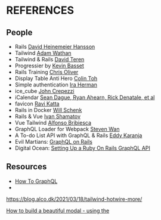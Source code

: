 # REFERENCES

## People

* Rails [David Heinemeier Hansson](https://basecamp.com/)
* Tailwind [Adam Wathan](https://tailwindcss.com/)
* Tailwind & Rails [David Teren](https://davidteren.medium.com/)
* Progressier by [Kevin Basset](https://progressier.com/)
* Rails Training [Chris Oliver](https://gorails.com/)
* Display Table Anti Hero [Colin Toh](https://colintoh.com/blog/display-table-anti-hero)
* Simple authentication [Ira Herman](https://gist.github.com/iscott/4618dc0c85acb3daa5c26641d8be8d0d)
* ice_cube [John Crepezzi](https://github.com/seejohnrun/ice_cube)
* iCalendar [Sean Dague, Ryan Ahearn, Rick Denatale, et al](https://github.com/icalendar/icalendar/graphs/contributors)
* favicon [Ravi Katta](https://dev.to/kattak2k/adding-a-favicon-to-your-site-using-webpacker-in-rails-6-2m2h)
* Rails in Docker [Will Schenk](https://willschenk.com/articles/2020/rails_in_docker/)
* Rails & Vue [Ivan Shamatov](https://mkdev.me/en/posts/rails-5-vue-js-how-to-stop-worrying-and-love-the-frontend)
* Vue Tailwind [Alfonso Bribiesca](https://www.vue-tailwind.com/)
* GraphQL Loader for Webpack [Steven Wan](https://github.com/samsarahq/graphql-loader) 
* A To-do List API with GraphQL & Rails [Eddy Karanja](https://www.codementor.io/@karanjaeddy/build-a-to-do-list-api-with-graphql-api-rails-5-part-1-irjt1e7jm)
* Evil Martians: [GraphQL on Rails](https://evilmartians.com/chronicles/graphql-on-rails-2-updating-the-data)
* Digital Ocean: [Setting Up a Ruby On Rails GraphQL API](https://www.digitalocean.com/community/tutorials/how-to-set-up-a-ruby-on-rails-graphql-api)

## Resources

* [How To GraphQL](https://www.howtographql.com/)
* 

https://blog.alco.dk/2021/03/18/tailwind-hotwire-more/

[How to build a beautiful modal - using the <dialog> element](https://web.dev/building-a-dialog-component/)
[Rails 7 / Hotware Tutorials](https://www.hotrails.dev/turbo-rails)

https://polarisviewcomponents.org/lookbook/lists_and_tables/option_list/single_choice

https://www.bigbinary.com/blog 
https://www.stevenbuccini.com/how-to-use-delegate-types-in-rails-6-1
https://gist.github.com/bigglesrocks/9026919 - invitation
https://gorails.com/episodes/datatables-from-scratch-using-hotwire
https://labs.k.io/lessons-learned-with-hotwire/
https://github.com/excid3/tailwindcss-stimulus-components
https://www.colby.so/posts/handling-modal-forms-with-rails-and-hotwire

### Project management - alternative to JIRA perhaps?

https://linear.app

[make tasks - not user stories](https://linear.app/method/write-tasks-not-user-stories)

### Dynamic Forms

https://thoughtbot.com/blog/dynamic-forms-with-stimulus

### Redis cache

* some valuable [information on Redis](https://blog.engineyard.com/rails-5-2-redis-cache-store)

### use Stimulus and TurboStreams to 'add attributes to controllers not aware'
https://jose.omg.lol/posts/stimulus-trigger-pattern


### email construction 'framework'
https://maizzle.com/docs/introduction/ 

### Using Liquid for dynamic user content

https://boringrails.com/tips/rails-liquid-dynamic-user-content 


### Documenting Rails projects

https://www.honeybadger.io/blog/documentation-worklow-rails/

### Testing a Rails app using Docker containers

https://www.honeybadger.io/blog/testing-rails-with-docker/

### Dynamically evaluating Ruby code

https://ruby-hacking-guide.github.io/anyeval.html 
### Inline editing with Hotwire 

https://gorails.com/episodes/inline-editing-turbo-frames
### stimulus controllers communicating

https://www.refactoredtelegram.net/2021/03/communication-among-stimulus-controllers-part-2/
### search-as-you-type
https://thoughtbot.com/blog/hotwire-typeahead-searching 

### ViewComponent & Storybook
https://dev.to/abeidahmed/advanced-viewcomponent-patterns-in-rails-2b4m
https://www.stimulus-components.com/docs/stimulus-chartjs/ 

https://storybook.js.org/docs/react/get-started/install
https://williamkennedy.ninja/rails/2021/07/25/how-to-setup-storybook-with-rails-view-components-in-under-10-minutes/
https://orbit.love/blog/building-a-component-library-in-rails-with-storybook

### Authentication, User sign in/up
https://stevepolito.design/blog/rails-authentication-from-scratch/

### Using esbuild with Stimulus

https://github.com/excid3/esbuild-rails 

### Designing Emails (with a little help)

https://github.com/mailchimp/email-blueprints 


### Push notifications

https://github.com/rpush/rpush
https://www.colby.so/posts/user-notifications-with-rails-noticed-and-hotwire?utm_campaign=⚡%EF%B8%8F%20Hotwire%20dev%20newsletter&utm_medium=email&utm_source=Revue%20newsletter

### Mastering Hotwire

lots of template examples - https://github.com/thoughtbot/hotwire-example-template/branches/active?utm_campaign=⚡%EF%B8%8F%20Hotwire%20dev%20newsletter&utm_medium=email&utm_source=Revue%20newsletter 

https://labs.k.io/lessons-learned-with-hotwire/

https://www.colby.so/posts/handling-modal-forms-with-rails-and-hotwire

https://rguiscard.medium.com/turbo-stream-in-hotwire-6aec8e7e940c

### Javascript printer driver

https://kubesail.com/blog/2022-02-01-printer-driver-in-javascript

### ActiveRecord scopes

https://teamgaslight.com/blog/rails-activerecord-scopes-with-arguments


### Full App templates

https://github.com/ledermann/templatus-hotwire


### Making labels with ruby

https://www.driftingruby.com/episodes/label-maker-with-ruby


### Using Websockets and ActionCable

https://www.theodinproject.com/lessons/ruby-on-rails-websockets-and-actioncable 

### Dockerizing services

https://github.com/dokku/dokku-mysql 

https://github.com/johnsorrentino/dokku-rails-cheatsheet 

